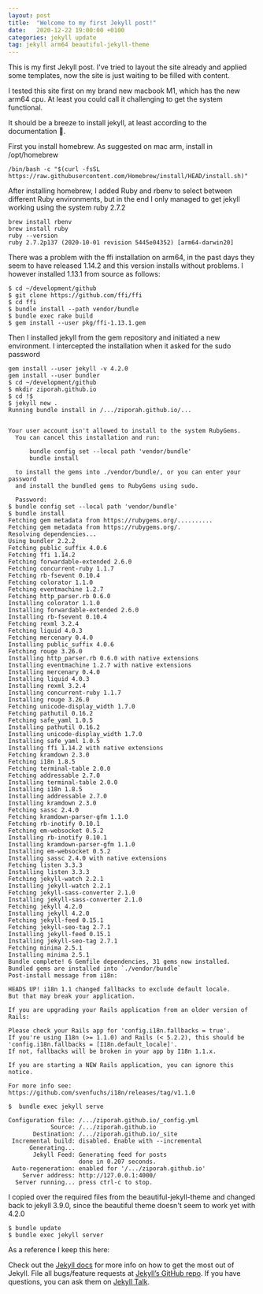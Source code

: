 ```yaml
---
layout: post
title:  "Welcome to my first Jekyll post!"
date:   2020-12-22 19:00:00 +0100
categories: jekyll update
tag: jekyll arm64 beautiful-jekyll-theme
---
```

This is my first Jekyll post. I've tried to layout the site already and applied some templates, now the site is just waiting to be filled with content.

I tested this site first on my brand new macbook M1, which has the new arm64 cpu.
At least you could call it challenging to get the system functional.

It should be a breeze to install jekyll, at least according to the documentation :eyes:.

First you install homebrew. As suggested on mac arm, install in /opt/homebrew
```
/bin/bash -c "$(curl -fsSL https://raw.githubusercontent.com/Homebrew/install/HEAD/install.sh)"
````


After installing homebrew, I added Ruby and rbenv to select between different Ruby environments, but in the end I only managed to get jekyll working using the system ruby 2.7.2

```
brew install rbenv
brew install ruby
ruby --version
ruby 2.7.2p137 (2020-10-01 revision 5445e04352) [arm64-darwin20]
```

There was a problem with the ffi installation on arm64, in the past days they seem to have released 1.14.2 and this version installs without problems.
I however installed 1.13.1 from source as follows:
```
$ cd ~/development/github
$ git clone https://github.com/ffi/ffi
$ cd ffi
$ bundle install --path vendor/bundle
$ bundle exec rake build
$ gem install --user pkg/ffi-1.13.1.gem
```

Then I installed jekyll from the gem repository and initiated a new environment.
I intercepted the installation when it asked for the sudo password

```
gem install --user jekyll -v 4.2.0
gem install --user bundler
$ cd ~/development/github
$ mkdir ziporah.github.io
$ cd !$
$ jekyll new .
Running bundle install in /.../ziporah.github.io/...


Your user account isn't allowed to install to the system RubyGems.
  You can cancel this installation and run:

      bundle config set --local path 'vendor/bundle'
      bundle install

  to install the gems into ./vendor/bundle/, or you can enter your password
  and install the bundled gems to RubyGems using sudo.

  Password:
$ bundle config set --local path 'vendor/bundle'
$ bundle install
Fetching gem metadata from https://rubygems.org/..........
Fetching gem metadata from https://rubygems.org/.
Resolving dependencies...
Using bundler 2.2.2
Fetching public_suffix 4.0.6
Fetching ffi 1.14.2
Fetching forwardable-extended 2.6.0
Fetching concurrent-ruby 1.1.7
Fetching rb-fsevent 0.10.4
Fetching colorator 1.1.0
Fetching eventmachine 1.2.7
Fetching http_parser.rb 0.6.0
Installing colorator 1.1.0
Installing forwardable-extended 2.6.0
Installing rb-fsevent 0.10.4
Fetching rexml 3.2.4
Fetching liquid 4.0.3
Fetching mercenary 0.4.0
Installing public_suffix 4.0.6
Fetching rouge 3.26.0
Installing http_parser.rb 0.6.0 with native extensions
Installing eventmachine 1.2.7 with native extensions
Installing mercenary 0.4.0
Installing liquid 4.0.3
Installing rexml 3.2.4
Installing concurrent-ruby 1.1.7
Installing rouge 3.26.0
Fetching unicode-display_width 1.7.0
Fetching pathutil 0.16.2
Fetching safe_yaml 1.0.5
Installing pathutil 0.16.2
Installing unicode-display_width 1.7.0
Installing safe_yaml 1.0.5
Installing ffi 1.14.2 with native extensions
Fetching kramdown 2.3.0
Fetching i18n 1.8.5
Fetching terminal-table 2.0.0
Fetching addressable 2.7.0
Installing terminal-table 2.0.0
Installing i18n 1.8.5
Installing addressable 2.7.0
Installing kramdown 2.3.0
Fetching sassc 2.4.0
Fetching kramdown-parser-gfm 1.1.0
Fetching rb-inotify 0.10.1
Fetching em-websocket 0.5.2
Installing rb-inotify 0.10.1
Installing kramdown-parser-gfm 1.1.0
Installing em-websocket 0.5.2
Installing sassc 2.4.0 with native extensions
Fetching listen 3.3.3
Installing listen 3.3.3
Fetching jekyll-watch 2.2.1
Installing jekyll-watch 2.2.1
Fetching jekyll-sass-converter 2.1.0
Installing jekyll-sass-converter 2.1.0
Fetching jekyll 4.2.0
Installing jekyll 4.2.0
Fetching jekyll-feed 0.15.1
Fetching jekyll-seo-tag 2.7.1
Installing jekyll-feed 0.15.1
Installing jekyll-seo-tag 2.7.1
Fetching minima 2.5.1
Installing minima 2.5.1
Bundle complete! 6 Gemfile dependencies, 31 gems now installed.
Bundled gems are installed into `./vendor/bundle`
Post-install message from i18n:

HEADS UP! i18n 1.1 changed fallbacks to exclude default locale.
But that may break your application.

If you are upgrading your Rails application from an older version of Rails:

Please check your Rails app for 'config.i18n.fallbacks = true'.
If you're using I18n (>= 1.1.0) and Rails (< 5.2.2), this should be
'config.i18n.fallbacks = [I18n.default_locale]'.
If not, fallbacks will be broken in your app by I18n 1.1.x.

If you are starting a NEW Rails application, you can ignore this notice.

For more info see:
https://github.com/svenfuchs/i18n/releases/tag/v1.1.0

$  bundle exec jekyll serve

Configuration file: /.../ziporah.github.io/_config.yml
            Source: /.../ziporah.github.io
       Destination: /.../ziporah.github.io/_site
 Incremental build: disabled. Enable with --incremental
      Generating...
       Jekyll Feed: Generating feed for posts
                    done in 0.207 seconds.
 Auto-regeneration: enabled for '/.../ziporah.github.io'
    Server address: http://127.0.0.1:4000/
  Server running... press ctrl-c to stop.
```


I copied over the required files from the beautiful-jekyll-theme and changed back to jekyll 3.9.0,
since the beautiful theme doesn't seem to work yet with 4.2.0

```
$ bundle update
$ bundle exec jekyll server
```


As a reference I keep this here:

Check out the [Jekyll docs][jekyll-docs] for more info on how to get the most out of Jekyll. File all bugs/feature requests at [Jekyll’s GitHub repo][jekyll-gh]. If you have questions, you can ask them on [Jekyll Talk][jekyll-talk].

[jekyll-docs]: https://jekyllrb.com/docs/home
[jekyll-gh]:   https://github.com/jekyll/jekyll
[jekyll-talk]: https://talk.jekyllrb.com/
